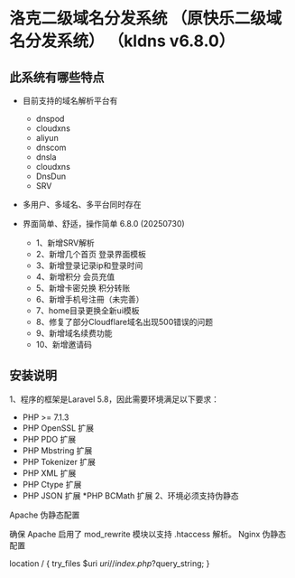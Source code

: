 # 洛克二级域名分发系统 （原快乐二级域名分发系统） （kldns v6.8.0）

## 此系统有哪些特点

* 目前支持的域名解析平台有
    * dnspod
    * cloudxns
    * aliyun
    * dnscom
    * dnsla
    * cloudxns
    * DnsDun
    * SRV
* 多用户、多域名、多平台同时存在
* 界面简单、舒适，操作简单
6.8.0 (20250730)

   * 1、新增SRV解析
   * 2、新增几个首页 登录界面模板
   * 3、新增登录记录ip和登录时间
   * 4、新增积分 会员充值
   * 5、新增卡密兑换 积分转账
   * 6、新增手机号注冊（未完善）
   * 7、home目录更换全新ui模板
   * 8、修复了部分Cloudflare域名出现500错误的问题
   * 9、新增域名续费功能
   * 10、新增邀请码

## 安装说明

1、程序的框架是Laravel 5.8，因此需要环境满足以下要求：

* PHP >= 7.1.3
* PHP OpenSSL 扩展
* PHP PDO 扩展
* PHP Mbstring 扩展
* PHP Tokenizer 扩展
* PHP XML 扩展
* PHP Ctype 扩展
* PHP JSON 扩展
*PHP BCMath 扩展
2、环境必须支持伪静态

Apache 伪静态配置

确保 Apache 启用了 mod_rewrite 模块以支持 .htaccess 解析。
Nginx 伪静态配置

  location / {
      try_files $uri $uri/ /index.php?$query_string;
  }

